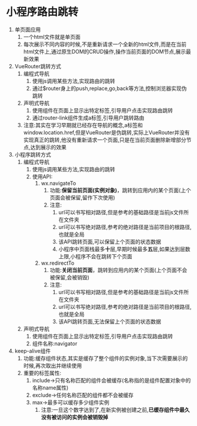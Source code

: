 # 小程序路由跳转

1. 单页面应用
   1. 一个html文件就是单页面
   2. 每次展示不同内容的时候,不是重新请求一个全新的html文件,而是在当前html文件上,通过原生DOM的CRUD操作,操作当前页面的DOM节点,展示最新效果
2. VueRouter跳转方式
   1. 编程式导航
      1. 使用js调用某些方法,实现路由的跳转
      2. 通过$router身上的push,replace,go,back等方法,控制浏览器实现伪跳转
   2. 声明式导航
      1. 使用组件在页面上显示出特定标签,引导用户点击实现路由跳转
      2. 通过router-link组件生成a标签,引导用户跳转路由
   3. 注意:其实在学习早期就已经存在导航的概念,a标签和window.location.href,但是VueRouter是伪跳转,实际上VueRouter并没有实现真正的跳转,他没有重新请求一个页面,只是在当前页面删除新增部分节点,达到展示的效果
3. 小程序跳转方式
   1. 编程式导航
      1. 使用js调用某些方法,实现路由的跳转
      2. 使用API:
         1. wx.navigateTo
            1. 功能:**保留当前页面(实例对象)**，跳转到应用内的某个页面(上个页面会被保留,留作下次使用)
            2. 注意:
               1. url可以书写相对路径,但是参考的基础路径是当前js文件所在文件夹
               2. url可以书写绝对路径,参考的绝对路径是当前项目的根路径,也就是全局
               3. 该API跳转页面,可以保留上个页面的状态数据
               4. 小程序中页面栈最多**十**层,早期时候最多**五**层,如果达到层数上限,小程序不会在跳转下个页面
         2. wx.redirectTo
            1. 功能:**关闭当前页面**，跳转到应用内的某个页面(上个页面不会被保留,会被销毁)
            2. 注意:
               1. url可以书写相对路径,但是参考的基础路径是当前js文件所在文件夹
               2. url可以书写绝对路径,参考的绝对路径是当前项目的根路径,也就是全局
               3. 该API跳转页面,无法保留上个页面的状态数据
   2. 声明式导航
      1. 使用组件在页面上显示出特定标签,引导用户点击实现路由跳转
      2. 组件名称:navigator
4. keep-alive组件
   1. 功能:缓存组件状态,其实是缓存了整个组件的实例对象,当下次需要展示的时候,再次取出并继续使用
   2. 重要的标签属性:
      1. include->只有名称匹配的组件会被缓存(名称指的是组件配置对象中的名称name属性)
      2. exclude->任何名称匹配的组件都不会被缓存
      3. max->最多可以缓存多少组件实例
         1. 注意:一旦这个数字达到了,在新实例被创建之前,**已缓存组件中最久没有被访问的实例会被销毁掉**

